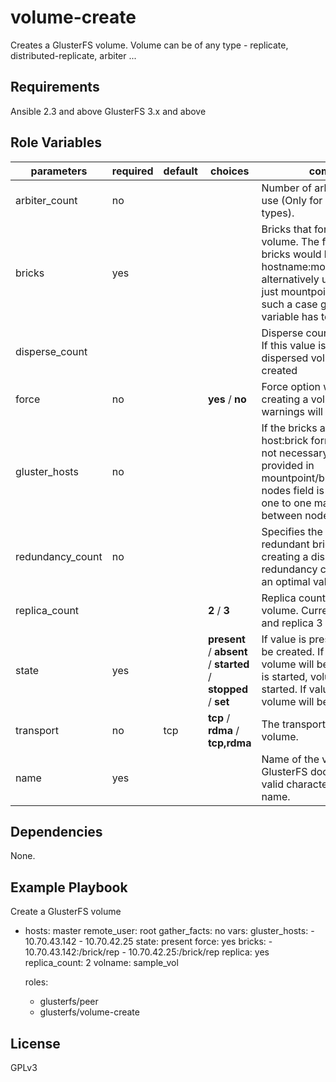 volume-create
=============

Creates a GlusterFS volume. Volume can be of any type - replicate, distributed-replicate, arbiter ...

Requirements
------------

Ansible 2.3 and above
GlusterFS 3.x and above

Role Variables
--------------

| parameters | required | default | choices | comments |
| --- | --- | --- | --- | --- |
| arbiter_count | no | |  | Number of arbiter bricks to use (Only for arbiter volume types). |
| bricks | yes | |   | Bricks that form the GlusterFS volume. The format of the bricks would be hostname:mountpoint/brick_dir alternatively user can provide just mountpoint/birck_dir, in such a case gluster_hosts variable has to be set |
| disperse_count | | |  | Disperse count for the volume. If this value is specified, a dispersed volume will be  created |
| force | no | | **yes** / **no** | Force option will be used while creating a volume, any warnings will be suppressed. |
| gluster_hosts | no | |  | If the bricks are provided in host:brick format this field is not necessary. If the bricks are provided in mountpoint/brick_dir format nodes field is mandatory and one to one mapping is done between nodes and brick_dirs. |
| redundancy_count | no | |  | Specifies the number of redundant bricks while creating a disperse volume. If redundancy count is missing an optimal value is computed. |
| replica_count |  | | **2** / **3** | Replica count while creating a volume. Currently replica 2 and replica 3 are supported. |
| state | yes | | **present** / **absent** / **started** / **stopped** / **set** | If value is present volume will be created. If value is absent, volume will be deleted. If value is started, volume will be started. If value is stopped, volume will be stopped. |
| transport | no | tcp | **tcp** / **rdma** / **tcp,rdma** | The transport type for the volume. |
| name | yes | |  | Name of the volume. Refer GlusterFS documentation for valid characters in a volume name. |

Dependencies
------------

None.

Example Playbook
----------------

Create a GlusterFS volume

- hosts: master
  remote_user: root
  gather_facts: no
  vars:
      gluster_hosts:
        - 10.70.43.142
        - 10.70.42.25
      state: present
      force: yes
      bricks:
        - 10.70.43.142:/brick/rep
        - 10.70.42.25:/brick/rep
      replica: yes
      replica_count: 2
      volname: sample_vol

  roles:
    - glusterfs/peer
    - glusterfs/volume-create

License
-------

GPLv3

